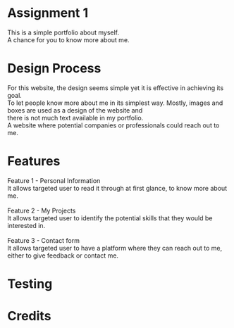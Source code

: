 # Assignment 1
This is a simple portfolio about myself.<br />
A chance for you to know more about me.

# Design Process
For this website, the design seems simple yet it is effective in achieving its goal.<br />
To let people know more about me in its simplest way. Mostly, images and boxes are used as a design of the website and<br /> 
there is not much text available in my portfolio.<br />
A website where potential companies or professionals could reach out to me.

# Features
Feature 1 - Personal Information<br />
It allows targeted user to read it through at first glance, to know more about me.<br /><br />
Feature 2 - My Projects<br />
It allows targeted user to identify the potential skills that they would be interested in.<br /><br />
Feature 3 - Contact form<br />
It allows targeted user to have a platform where they can reach out to me, either to give feedback or contact me.

# Testing

# Credits
